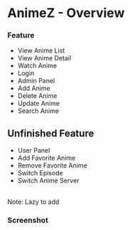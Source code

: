 # AnimeZ - Overview

### Feature
* View Anime List
* View Anime Detail
* Watch Anime
* Login
* Admin Panel
* Add Anime
* Delete Anime
* Update Anime
* Search Anime


## Unfinished Feature
* User Panel
* Add Favorite Anime
* Remove Favorite Anime
* Switch Episode
* Switch Anime Server
<br>
Note: Lazy to add

### Screenshot

